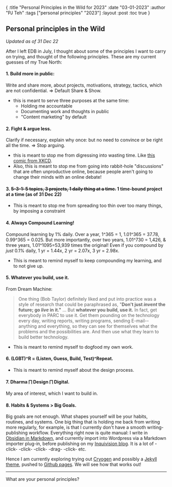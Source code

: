 {
:title   "Personal Principles in the Wild for 2023"
:date  "03-01-2023"
:author "PJ Teh"
:tags ["personal principles" "2023"]
:layout  :post
:toc true
}

## Personal principles in the Wild  

*Updated as of 31 Dec 22*

After I left EDB in July, I thought about some of the principles I want to carry on trying, and thought of the following principles. These are my current guesses of my True North:

#### 1.  Build more in public: 
Write and share more, about projects, motivations, strategy, tactics, which are not confidential. => Default Share & Show. 
   - this is meant to serve three purposes at the same time:
	   - Holding me accountable
	   - Documenting work and thoughts in public
	   - "Content marketing" by default
   
#### 2.  Fight & argue less. 
Clarify if necessary, explain why once: but no need to convince or be right all the time. => Stop arguing. 
   - this is meant to stop me from digressing into wasting time. Like [this comic from XKCD](https://imgs.xkcd.com/comics/duty_calls.png). 
   -  Also, this is meant to stop me from going into rabbit-hole "discussions" that are often unproductive online, because people aren't going to change their minds with an online debate!
   
#### 3.  ~~5-3-1: 5 topics, 3 projects, 1 daily thing at a time.~~ 1 time-bound project at a time (as of 31 Dec 22)
   - This is meant to stop me from spreading too thin over too many things, by imposing a constraint

#### 4. Always Compound Learning! 
Compound learning by 1% daily. Over a year, 1^365 = 1, 1.01^365 = 37.78, 0.99^365 = 0.025. But more importantly, over two years, 1.01^730 = 1,426, & three years, 1.01^1095=53,939 times the original! Even if you compound by *just* 0.1% daily, 1 yr = 1.44x, 2 yr = 2.07x, 3 yr = 2.98x.
   - This is meant to remind myself to keep compounding my learning, and to not give up. 
     
#### 5.  Whatever you build, use it. 
From Dream Machine: 
   >One thing (Bob Taylor) definitely liked and put into practice was a style of research that could be paraphrased as, "**Don't just _invent_ the future; go _live_ in it."** … But **whatever you build, use it.** In fact, get everybody in PARC to use it. Get them pounding on the technology every day, writing reports, writing programs, sending E-mail--anything and everything, so they can see for themselves what the problems and the possibilities are. And then use what they learn to build better technology.
- This is meant to remind myself to dogfood my own work. 

#### 6.  (LGBT)^R = (Listen, Guess, Build, Test)^Repeat.
   - This is meant to remind myself about the design process.
      
#### 7.  Dharma ⨅ Design ⨅ Digital. 
My area of interest, which I want to build in. 

#### 8. Habits & Systems > Big Goals. 
Big goals are not enough. What shapes yourself will be your habits, routines, and systems. One big thing that is holding me back from writing more regularly, for example, is that I currently don't have a smooth writing-publishing workflow. Everything right now is quite manual: I write in [Obsidian in Markdown](https://obsidian.md), and currently import into Wordpress via a Markdown importer plug-in, before publishing on my [Inquivision blog](https://inquivision.com). It is a lot of -click- -click- -click- -drag- -click- etc. 
   
   Hence I am currently exploring trying out [Cryogen](https://cryogenweb.org/) and possibly a [Jekyll theme](https://cryogenweb.org/), pushed to [Github pages](https://docs.github.com/en/pages/getting-started-with-github-pages/about-github-pages). We will see how that works out! 

---

What are your personal principles?

